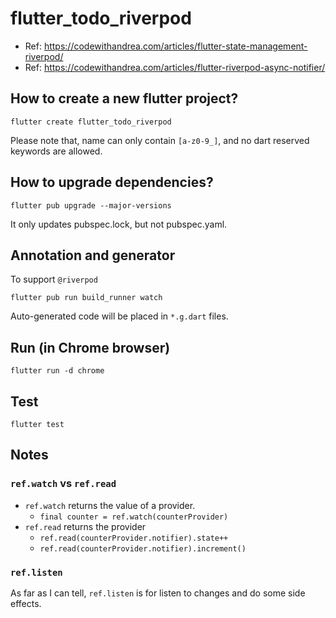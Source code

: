 # flutter_todo_riverpod

- Ref: https://codewithandrea.com/articles/flutter-state-management-riverpod/
- Ref: https://codewithandrea.com/articles/flutter-riverpod-async-notifier/


## How to create a new flutter project?

```
flutter create flutter_todo_riverpod
```

Please note that, name can only contain `[a-z0-9_]`, and no dart reserved keywords are allowed.


## How to upgrade dependencies?

```
flutter pub upgrade --major-versions
```

It only updates pubspec.lock, but not pubspec.yaml.


## Annotation and generator

To support `@riverpod`

```
flutter pub run build_runner watch
```

Auto-generated code will be placed in `*.g.dart` files.


## Run (in Chrome browser)

```
flutter run -d chrome
```


## Test

```
flutter test
```


## Notes

### `ref.watch` vs `ref.read`

- `ref.watch` returns the value of a provider.
  - `final counter = ref.watch(counterProvider)`
- `ref.read` returns the provider
  - `ref.read(counterProvider.notifier).state++`
  - `ref.read(counterProvider.notifier).increment()`


### `ref.listen`

As far as I can tell, `ref.listen` is for listen to changes and do some side effects.

